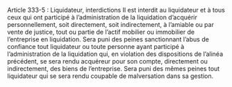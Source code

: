 Article 333-5 : Liquidateur, interdictions
Il est interdit au liquidateur et à tous ceux qui ont participé à l’administration de la liquidation d’acquérir personnellement, soit directement, soit indirectement, à l’amiable ou par vente de justice, tout ou partie de l’actif mobilier ou immobilier de l’entreprise en liquidation.
Sera puni des peines sanctionnant l’abus de confiance tout liquidateur ou toute personne ayant participé à l’administration de la liquidation qui, en violation des dispositions de l’alinéa précédent, se sera rendu acquéreur pour son compte, directement ou indirectement, des biens de l’entreprise.
Sera puni des mêmes peines tout liquidateur qui se sera rendu coupable de malversation dans sa gestion.